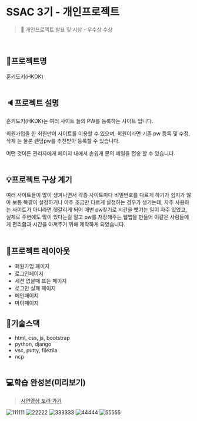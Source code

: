 # SSAC 3기 - 개인프로젝트 
>  📢 개인프로젝트 발표 및 시상 - 우수상 수상

<br>

## 🔐프로젝트명
훈키도키(HKDK)<br><br>

## 🔈프로젝트 설명
훈키도키(HKDK)는 여러 사이트 들의 PW를 등록하는 사이트 입니다.

회원가입을 한 회원만이 사이트를 이용할 수 있으며, 회원이라면 기존 pw 등록 및 수정, 삭제 는 물론 랜덤pw를 추천받아 등록할 수 있습니다.

어떤 것이든 관리자에게 페이지 내에서 손쉽게 문의 메일을 전송 할 수 있습니다.<br><br>

## 💡프로젝트 구상 계기
여러 사이트들이 많이 생겨나면서 각종 사이트마다 비밀번호를 다르게 하기가 쉽지가 않아 보통 똑같이 설정하거나 아주 조금만 다르게 설정하는 경우가 생기는데, 자주 사용하는 사이트가 아니라면 헷갈리게 되어 매번 pw찾기로 시간을 뻇기는 일이 자주 있었고, 실제로 주변에도 많이 있다는걸 알고  pw를 저장해주는 웹앱을 만들어 이같은 사람들에게 편리함과 시간을 아껴주기 위해 제작하게 되었습니다.<br><br>

## 📑프로젝트 레이아웃
- 회원가입 페이지
- 로그인페이지
- 세션 없을때 뜨는 페이지
- 로그인 실패 페이지
- 메인페이지
- 마이페이지

## 🔧기술스택
- html, css, js, bootstrap
- python, django
- vsc, putty, filezila
- ncp
<br><br>

## 💻학습 완성본(미리보기)

>[시연영상 보러 가기](https://velog.io/@realdevelope/SSAC-3%EA%B8%B0-10%EC%A3%BC%EC%B0%A8-1)


![111111](https://user-images.githubusercontent.com/48710889/136704705-b6c6ac7c-bb2e-458b-b4af-2812d3d4c766.PNG)
![22222](https://user-images.githubusercontent.com/48710889/136704706-9296319d-d74b-4f8b-a08d-6296df76278e.PNG)
![333333](https://user-images.githubusercontent.com/48710889/136704707-b111d98b-e871-46c1-8379-d3af48534946.PNG)
![44444](https://user-images.githubusercontent.com/48710889/136704708-99ed7989-43bc-4c2f-92ba-f0ae589259fc.PNG)
![55555](https://user-images.githubusercontent.com/48710889/136704710-adefa0c5-b33d-4a54-b1b1-24ababd41317.PNG)

